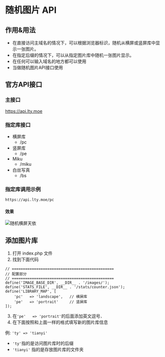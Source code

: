 # 随机图片 API
## 作用&用法
- 在直接访问主域名的情况下，可以根据浏览器标识，随机从横屏或竖屏库中显示一张图片。
- 在指定后缀的情况下，可以从指定图片库中随机一张图片显示。
- 在任何可以输入域名的地方都可以使用
- 当做随机图片API接口使用

## 官方API接口
### 主接口
https://api.lty.moe

### 指定库接口
- 横屏库
  - /pc
- 竖屏库
  - /pe
- Miku
  - /miku
- 白丝写真
  - /bs

### 指定库调用示例
`https://api.lty.moe/pc`

#### 效果
![随机横屏天依](https://api.lty.moe/pc "随机横屏天依")

## 添加图片库
1. 打开 index.php 文件
2. 找到下面代码

~~~
// ==============================================
// 配置部分
// ==============================================
define('IMAGE_BASE_DIR', __DIR__ . '/images/');
define('STATS_FILE', __DIR__ . '/stats/counter.json');
define('LIBRARY_MAP', [
    'pc'   => 'landscape',   // 横屏库
    'pe'   => 'portrait'     // 竖屏库
]);
~~~

3. 在`'pe'   => 'portrait'`的后面添加英文逗号`，`
4. 在下面按照和上面一样的格式填写新的图片库信息

例:
` 'ty' => 'tianyi' `
- ` 'ty' `指的是访问图片库时的后缀
- ` 'tianyi' ` 指的是存放图片库的文件夹


